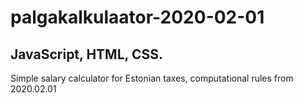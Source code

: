 # palgakalkulaator-2020-02-01

## JavaScript, HTML, CSS.
Simple salary calculator for Estonian taxes, computational rules from 2020.02.01
